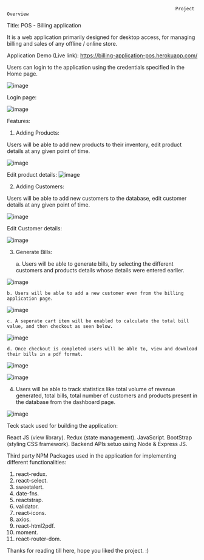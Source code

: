                                                                   Project Overview

Title: POS - Billing application

It is a web application primarily designed for desktop access, for managing billing and sales of any offline / online store.

Application Demo (Live link): https://billing-application-pos.herokuapp.com/

Users can login to the application using the credentials specified in the Home page.

![image](https://user-images.githubusercontent.com/84494799/121147828-dc186780-c85e-11eb-9313-e93e697fc367.png)

Login page:

![image](https://user-images.githubusercontent.com/84494799/121147930-f4888200-c85e-11eb-952b-68ca19c6bcec.png)


Features:

1. Adding Products:

Users will be able to add new products to their inventory, edit product details at any given point of time.

![image](https://user-images.githubusercontent.com/84494799/121143120-51356e00-c85a-11eb-917e-bff36c871c08.png)

Edit product details:
![image](https://user-images.githubusercontent.com/84494799/121144258-724a8e80-c85b-11eb-9705-a69f6a8747c3.png)

2. Adding Customers: 

Users will be able to add new customers to the database, edit customer details at any given point of time.

![image](https://user-images.githubusercontent.com/84494799/121144485-aa51d180-c85b-11eb-8041-a53be6a530b9.png)

Edit Customer details:

![image](https://user-images.githubusercontent.com/84494799/121144682-da997000-c85b-11eb-98a6-c6a49cb0298e.png)

3. Generate Bills:

    a. Users will be able to generate bills, by selecting the different customers and products details whose details were entered earlier.

![image](https://user-images.githubusercontent.com/84494799/121145155-47ad0580-c85c-11eb-9b7e-c81debeb31e3.png)

    b. Users will be able to add a new customer even from the billing application page.
    
![image](https://user-images.githubusercontent.com/84494799/121146112-4203ef80-c85d-11eb-8c89-ba69f0eded0d.png)

    c. A seperate cart item will be enabled to calculate the total bill value, and then checkout as seen below.
    
 ![image](https://user-images.githubusercontent.com/84494799/121146775-e38b4100-c85d-11eb-944c-537ea14ddbe8.png)

    d. Once checkout is completed users will be able to, view and download their bills in a pdf format.
    
 ![image](https://user-images.githubusercontent.com/84494799/121146973-133a4900-c85e-11eb-8724-d792c0b2dccb.png)

![image](https://user-images.githubusercontent.com/84494799/121147140-3c5ad980-c85e-11eb-8cbe-f704d057516e.png)

4. Users will be able to track statistics like total volume of revenue generated, total bills, total number of customers and products present in the database from the dashboard page.

![image](https://user-images.githubusercontent.com/84494799/121147633-aa070580-c85e-11eb-8aa0-375cd218f215.png)

Teck stack used for building the application:

React JS (view library).
Redux (state management).
JavaScript.
BootStrap (styling CSS framework).
Backend APIs setuo using Node & Express JS.

Third party NPM Packages used in the application for implementing different functionalities:

1.	react-redux.
2.	react-select.
3.	sweetalert.
4.	date-fns.
5.	reactstrap. 
6.	validator.
7.	react-icons. 
8.	axios.
9.	react-html2pdf.
10.	moment.
11. react-router-dom.

Thanks for reading till here, hope you liked the project. :)

